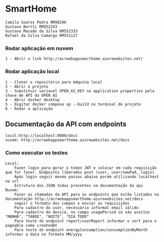# SmartHome
    Camila Soares Pedra RM98246
    Gustavo Bertti RM552243
    Gustavo Macedo da Silva RM552333
    Rafael da Silva Camargo RM551127  
    
### Rodar aplicação em nuvem
    1 - Abrir o link http://acrwebappsmarthome.azurewebsites.net/

### Rodar aplicação local
    1 - Clonar o repositório para máquina local
    2 - Abrir o projeto
    3 - Substituir variavel OPEN_AI_KEY no application properties pela chave de API da OPEN AI
    4 - Abrir docker desktop
    5 - Digitar docker compose up --build no terminal do projeto 
    6 - Rodar a aplicação 
    
## Documentação da API com endpoints
    local:http://localhost:8080/docs
    nuvem: http://acrwebappsmarthome.azurewebsites.net/docs

### Como executar os testes
    Local:
        Fazer login para gerar o token JWT e colocar em cada requisição que for fazer. Endpoints liberados post (user, user/newPwd, login)
        Após login seguir mesmo passos abaixo porém utilizando localhost na url
        Estrutura dos JSON todas presentes na documentação da api
    Nuvem:
        Fazer as chamadas da API para os endpoints que estão listados na documentação http://acrwebappsmarthome.azurewebsites.net/docs
        seguir o formato dos campos e enviar as requisições
        Para cadastro do user, necessário informal email válido
        Para cadastro do device, no campo usagePeriod só são aceitos "MANHÃ", "TARDE", "NOITE", "DIA TODO"
        Para teste do endpoint report/userReport informar o sort para o pageable como createdAt
        Para teste do endpoint energyConsumption/consumptionByMonth informar a data no formato MM/yyyy 
    

